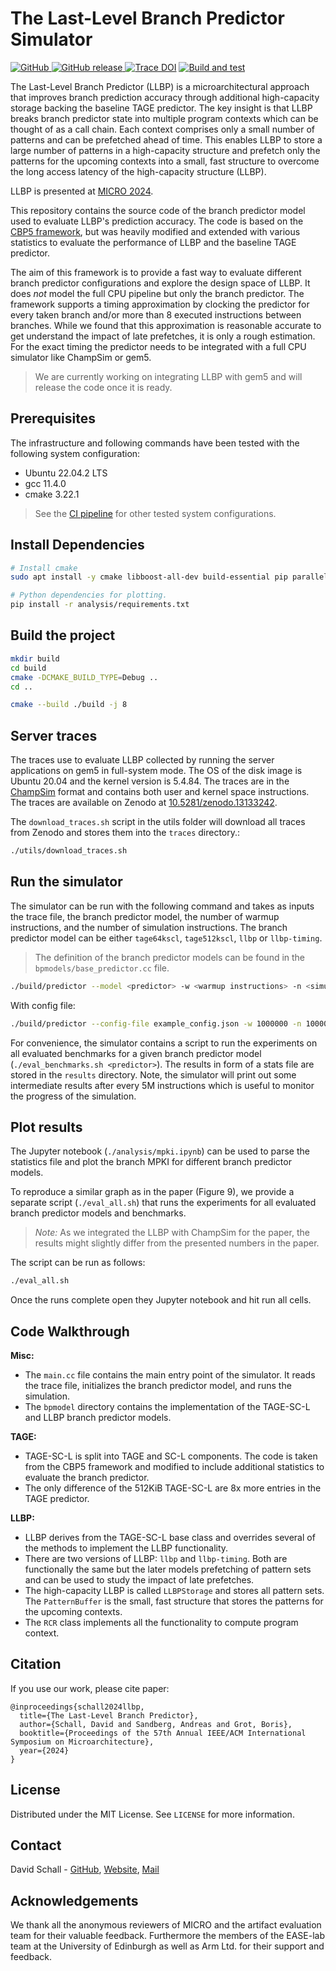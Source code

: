 # The Last-Level Branch Predictor Simulator

<p align="left">
    <a href="https://github.com/dhschall/LLBP/blob/main/LICENSE">
        <img alt="GitHub" src="https://img.shields.io/badge/License-MIT-yellow.svg">
    </a>
    <a href="https://github.com/dhschall/LLBP/releases">
        <img alt="GitHub release" src="https://img.shields.io/github/v/release/dhschall/LLBP">
    </a>
    <a href="https://doi.org/10.5281/zenodo.13197409"><img src="https://zenodo.org/badge/DOI/10.5281/zenodo.13197409.svg" alt="Trace DOI"></a>
    <a href="https://github.com/dhschall/LLBP/actions/workflows/build-and-run.yml">
        <img alt="Build and test" src="https://github.com/dhschall/LLBP/actions/workflows/build-and-run.yml/badge.svg">
    </a>

</p>


The Last-Level Branch Predictor (LLBP) is a microarchitectural approach that improves branch prediction accuracy through additional high-capacity storage backing the baseline TAGE predictor. The key insight is that LLBP breaks branch predictor state into multiple program contexts which can be thought of as a call chain. Each context comprises only a small number of patterns and can be prefetched ahead of time. This enables LLBP to store a large number of patterns in a high-capacity structure and prefetch only the patterns for the upcoming contexts into a small, fast structure to overcome the long access latency of the high-capacity structure (LLBP).

LLBP is presented at [MICRO 2024](https://microarch.org/micro57/).

This repository contains the source code of the branch predictor model used to evaluate LLBP's prediction accuracy. The code is based on the [CBP5 framework](http://www.jilp.org/cbp2016/), but was heavily modified and extended with various statistics to evaluate the performance of LLBP and the baseline TAGE predictor.

The aim of this framework is to provide a fast way to evaluate different branch predictor configurations and explore the design space of LLBP. It does *not* model the full CPU pipeline but only the branch predictor.
The framework supports a timing approximation by clocking the predictor for every taken branch and/or more than 8 executed instructions between branches. While we found that this approximation is reasonable accurate to get understand the impact of late prefetches, it is only a rough estimation. For the exact timing the predictor needs to be integrated with a full CPU simulator like ChampSim or gem5.
> We are currently working on integrating LLBP with gem5 and will release the code once it is ready.



## Prerequisites

The infrastructure and following commands have been tested with the following system configuration:

* Ubuntu 22.04.2 LTS
* gcc 11.4.0
* cmake 3.22.1

> See the [CI pipeline](https://github.com/dhschall/LLBP/actions/workflows/build-and-run.yml) for other tested system configurations.



## Install Dependencies

```bash
# Install cmake
sudo apt install -y cmake libboost-all-dev build-essential pip parallel

# Python dependencies for plotting.
pip install -r analysis/requirements.txt

```


## Build the project

```bash
mkdir build
cd build
cmake -DCMAKE_BUILD_TYPE=Debug ..
cd ..

cmake --build ./build -j 8

```

## Server traces

The traces use to evaluate LLBP collected by running the server applications on gem5 in full-system mode. The OS of the disk image is Ubuntu 20.04 and the kernel version is 5.4.84. The traces are in the [ChampSim](https://github.com/ChampSim/ChampSim) format and contains both user and kernel space instructions. The traces are available on Zenodo at [10.5281/zenodo.13133242](https://doi.org/10.5281/zenodo.13133242).

The `download_traces.sh` script in the utils folder will download all traces from Zenodo and stores them into the `traces` directory.:

```bash
./utils/download_traces.sh
```


## Run the simulator

The simulator can be run with the following command and takes as inputs the trace file, the branch predictor model, the number of warmup instructions, and the number of simulation instructions.
The branch predictor model can be either `tage64kscl`, `tage512kscl`, `llbp` or `llbp-timing`.
> The definition of the branch predictor models can be found in the `bpmodels/base_predictor.cc` file.

```bash
./build/predictor --model <predictor> -w <warmup instructions> -n <simulation instructions> <trace>
```

With config file:
```bash
./build/predictor --config-file example_config.json -w 1000000 -n 10000 traces/mwnginxfpm-wiki.champsim.trace.gz
```

For convenience, the simulator contains a script to run the experiments on all evaluated benchmarks for a given branch predictor model (`./eval_benchmarks.sh <predictor>`).
The results in form of a stats file are stored in the `results` directory. Note, the simulator will print out some intermediate results after every 5M instructions which is useful to monitor the progress of the simulation.


## Plot results

The Jupyter notebook (`./analysis/mpki.ipynb`) can be used to parse the statistics file and plot the branch MPKI for different branch predictor models.

To reproduce a similar graph as in the paper (Figure 9), we provide a separate script (`./eval_all.sh`) that runs the experiments for all evaluated branch predictor models and benchmarks.

> *Note:* As we integrated the LLBP with ChampSim for the paper, the results might slightly differ from the presented numbers in the paper.

The script can be run as follows:

```bash
./eval_all.sh
```
Once the runs complete open they Jupyter notebook and hit run all cells.



## Code Walkthrough

**Misc:**
* The `main.cc` file contains the main entry point of the simulator. It reads the trace file, initializes the branch predictor model, and runs the simulation.
* The `bpmodel` directory contains the implementation of the TAGE-SC-L and LLBP branch predictor models.

**TAGE:**
* TAGE-SC-L is split into TAGE and SC-L components. The code is taken from the CBP5 framework and modified to include additional statistics to evaluate the branch predictor.
* The only difference of the 512KiB TAGE-SC-L are 8x more entries in the TAGE predictor.

**LLBP:**
* LLBP derives from the TAGE-SC-L base class and overrides several of the methods to implement the LLBP functionality.
* There are two versions of LLBP: `llbp` and `llbp-timing`. Both are functionally the same but the later models prefetching of pattern sets and can be used to study the impact of late prefetches.
* The high-capacity LLBP is called `LLBPStorage` and stores all pattern sets. The `PatternBuffer` is the small, fast structure that stores the patterns for the upcoming contexts.
* The `RCR` class implements all the functionality to compute program context.


## Citation
If you use our work, please cite paper:
```
@inproceedings{schall2024llbp,
  title={The Last-Level Branch Predictor},
  author={Schall, David and Sandberg, Andreas and Grot, Boris},
  booktitle={Proceedings of the 57th Annual IEEE/ACM International Symposium on Microarchitecture},
  year={2024}
}
```

## License

Distributed under the MIT License. See `LICENSE` for more information.

## Contact

David Schall - [GitHub](https://github.com/dhschall), [Website](https://dhschall.github.io/), [Mail](mailto:david.schall@tum.de)

## Acknowledgements
We thank all the anonymous reviewers of MICRO and the artifact evaluation team for their valuable feedback. Furthermore the members of the EASE-lab team at the University of Edinburgh as well as Arm Ltd. for their support and feedback.